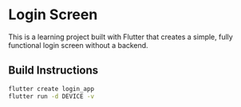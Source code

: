 # Login Screen
This is a learning project built with Flutter that creates a simple, fully functional login screen without a backend.
## Build Instructions

```bash
flutter create login_app
flutter run -d DEVICE -v
```
